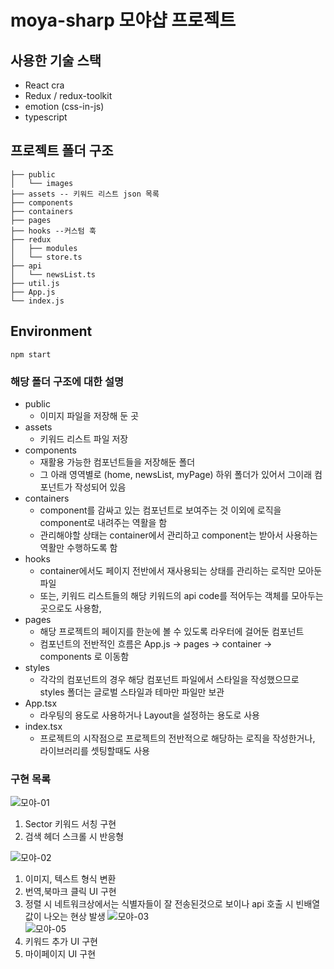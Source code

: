 # moya-sharp 모야샵 프로젝트

## 사용한 기술 스택

- React cra 
- Redux / redux-toolkit 
- emotion (css-in-js)
- typescript

## 프로젝트 폴더 구조

```
├── public
│   └── images 
├── assets -- 키워드 리스트 json 목록
├── components
├── containers
├── pages
├── hooks --커스텀 훅
├── redux 
│   ├── modules
│   └── store.ts
├── api
│   └── newsList.ts 
├── util.js
├── App.js
└── index.js
```
## Environment
```
npm start
```
### 해당 폴더 구조에 대한 설명

- public
  - 이미지 파일을 저장해 둔 곳
- assets
  - 키워드 리스트 파일 저장
- components
  - 재활용 가능한 컴포넌트들을 저장해둔 폴더
  - 그 아래 영역별로 (home, newsList, myPage) 하위 폴더가 있어서 그이래 컴포넌트가 작성되어 있음
- containers
  - component를 감싸고 있는 컴포넌트로 보여주는 것 이외에 로직을 component로 내려주는 역활을 함
  - 관리해야할 상태는 container에서 관리하고 component는 받아서 사용하는 역활만 수행하도록 함
- hooks
  - container에서도 페이지 전반에서 재사용되는 상태를 관리하는 로직만 모아둔 파일
  - 또는, 키워드 리스트들의 해당 키워드의 api code를 적어두는 객체를 모아두는 곳으로도 사용함,
- pages
  - 해당 프로젝트의 페이지를 한눈에 볼 수 있도록 라우터에 걸어둔 컴포넌트
  - 컴포넌트의 전반적인 흐름은 App.js -> pages -> container -> components 로 이동함
- styles
  - 각각의 컴포넌트의 경우 해당 컴포넌트 파일에서 스타일을 작성했으므로 styles 폴더는 글로벌 스타일과 테마만 파일만 보관
- App.tsx
  - 라우팅의 용도로 사용하거나 Layout을 설정하는 용도로 사용
- index.tsx
  - 프로젝트의 시작점으로 프로젝트의 전반적으로 해당하는 로직을 작성한거나, 라이브러리를 셋팅할때도 사용


### 구현 목록

![모야-01](https://user-images.githubusercontent.com/71584114/159287249-5c2f749b-f8b5-4f26-981d-c91ddacb6b89.gif)  

1. Sector 키워드 서칭 구현  
2. 검색 헤더 스크롤 시 반응형  

![모야-02](https://user-images.githubusercontent.com/71584114/159287265-5c1953a8-22d3-46c8-ad58-f723194e4dc6.gif)  

1. 이미지, 텍스트 형식 변환  
2. 번역,북마크 클릭 UI 구현    
3. 정렬 시 네트워크상에서는 식별자들이 잘 전송된것으로 보이나 api 호출 시 빈배열값이 나오는 현상 발생 
![모야-03](https://user-images.githubusercontent.com/71584114/159287277-7a4dff3f-d3d4-4c93-b5bc-fff41462ed42.gif)  
![모야-05](https://user-images.githubusercontent.com/71584114/159287293-d6bc38b2-dd9b-403f-ab16-1e002d2551bb.gif)  
1. 키워드 추가 UI 구현  
2. 마이페이지 UI 구현



